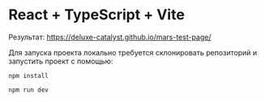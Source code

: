 # React + TypeScript + Vite

Результат: https://deluxe-catalyst.github.io/mars-test-page/

Для запуска проекта локально требуется склонировать репозиторий и запустить проект с помощью:
```
npm install
```
```
npm run dev
```
